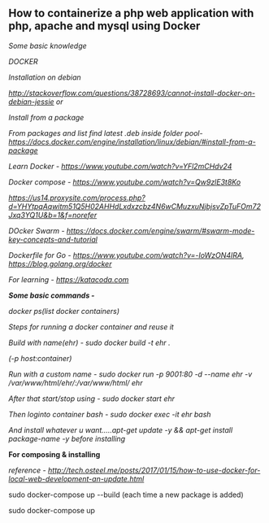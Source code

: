 <h2>How to containerize a php web application with php, apache and mysql using Docker</h2>

<i>Some basic knowledge

DOCKER

Installation on debian


http://stackoverflow.com/questions/38728693/cannot-install-docker-on-debian-jessie or

Install from a package

From packages and list find latest .deb inside folder pool- https://docs.docker.com/engine/installation/linux/debian/#install-from-a-package 

Learn Docker - https://www.youtube.com/watch?v=YFl2mCHdv24

Docker compose - https://www.youtube.com/watch?v=Qw9zlE3t8Ko

https://us14.proxysite.com/process.php?d=YHYtpqAqwitm51Q5H02AHHdLxdxzcbz4N6wCMuzxuNjbjsvZpTuFOm72Jxq3YQ1U&b=1&f=norefer

DOcker Swarm - https://docs.docker.com/engine/swarm/#swarm-mode-key-concepts-and-tutorial

Dockerfile for Go - https://www.youtube.com/watch?v=-IoWzON4IRA, https://blog.golang.org/docker

For learning - https://katacoda.com 


<b>Some basic commands - </b>

docker ps(list docker containers) 

Steps for running a docker container and reuse it

Build  with name(ehr) - sudo docker build -t ehr .

(-p host:container)

Run with a custom name - sudo docker run -p 9001:80 -d  --name ehr -v /var/www/html/ehr/:/var/www/html/ ehr

After that start/stop using - sudo docker start ehr 

Then loginto container bash - sudo docker exec -it ehr bash

And install whatever u want…..apt-get update -y && apt-get install package-name -y before installing

</i>

<b>For composing & installing</b>

<i>reference - http://tech.osteel.me/posts/2017/01/15/how-to-use-docker-for-local-web-development-an-update.html</i>

sudo docker-compose up --build (each time a new package is added)

sudo docker-compose up
